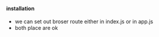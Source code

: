 #### installation

- we can set out broser route either in index.js or in app.js
- both place are ok
